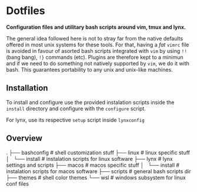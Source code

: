 # Dotfiles

**Configuration files and utilitary bash scripts around vim, tmux and lynx.**

The general idea followed here is not to stray far from the native defaults
offered in most unix systems for these tools. For that, having a *fat* `vimrc`
file is avoided in favour of asorted bash scripts integrated with `vim` by using
`!!` (bang bang), `!}` commands (etc). Plugins are therefore kept to a minimun
and if we need to do something not natively supported by `vim`, we do it with
bash. This guarantees portability to any unix and unix-like machines.

## Installation

To install and configure use the provided instalation scripts inside the
`install` directory and configure with the `configure` script.

For lynx, use its respective `setup` script inside `lynxconfig`

## Overview

.
├── bashconfig		# shell customization stuff
├── linux		# linux specific stuff
│   └── install		# instalation scripts for linux software
├── lynx		# lynx settings and scripts
├── macos		# macos specific stuff
│   └── install		# instalation scripts for macos software
├── scripts		# general bash scripts dir
├── themes		# shell color themes
└── wsl			# windows subsystem for linux conf files

